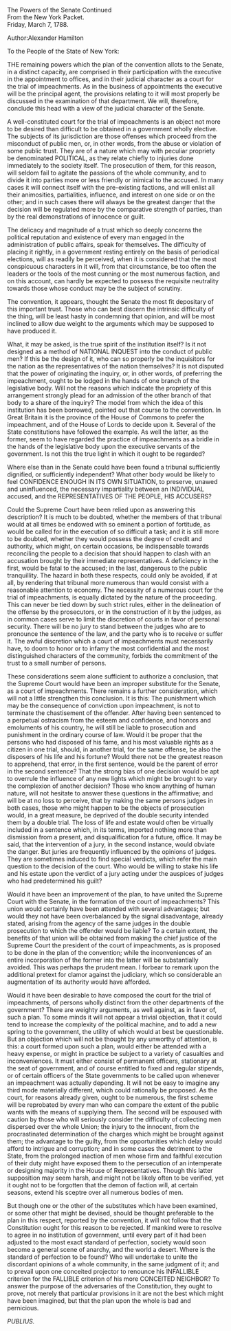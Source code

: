 The Powers of the Senate Continued  
From the New York Packet.  
Friday, March 7, 1788.

Author:Alexander Hamilton

To the People of the State of New York:

THE remaining powers which the plan of the convention allots to the Senate, in a distinct capacity, are comprised in their participation with the executive in the appointment to offices, and in their judicial character as a court for the trial of impeachments. As in the business of appointments the executive will be the principal agent, the provisions relating to it will most properly be discussed in the examination of that department. We will, therefore, conclude this head with a view of the judicial character of the Senate.

A well-constituted court for the trial of impeachments is an object not more to be desired than difficult to be obtained in a government wholly elective. The subjects of its jurisdiction are those offenses which proceed from the misconduct of public men, or, in other words, from the abuse or violation of some public trust. They are of a nature which may with peculiar propriety be denominated POLITICAL, as they relate chiefly to injuries done immediately to the society itself. The prosecution of them, for this reason, will seldom fail to agitate the passions of the whole community, and to divide it into parties more or less friendly or inimical to the accused. In many cases it will connect itself with the pre-existing factions, and will enlist all their animosities, partialities, influence, and interest on one side or on the other; and in such cases there will always be the greatest danger that the decision will be regulated more by the comparative strength of parties, than by the real demonstrations of innocence or guilt.

The delicacy and magnitude of a trust which so deeply concerns the political reputation and existence of every man engaged in the administration of public affairs, speak for themselves. The difficulty of placing it rightly, in a government resting entirely on the basis of periodical elections, will as readily be perceived, when it is considered that the most conspicuous characters in it will, from that circumstance, be too often the leaders or the tools of the most cunning or the most numerous faction, and on this account, can hardly be expected to possess the requisite neutrality towards those whose conduct may be the subject of scrutiny.

The convention, it appears, thought the Senate the most fit depositary of this important trust. Those who can best discern the intrinsic difficulty of the thing, will be least hasty in condemning that opinion, and will be most inclined to allow due weight to the arguments which may be supposed to have produced it.

What, it may be asked, is the true spirit of the institution itself? Is it not designed as a method of NATIONAL INQUEST into the conduct of public men? If this be the design of it, who can so properly be the inquisitors for the nation as the representatives of the nation themselves? It is not disputed that the power of originating the inquiry, or, in other words, of preferring the impeachment, ought to be lodged in the hands of one branch of the legislative body. Will not the reasons which indicate the propriety of this arrangement strongly plead for an admission of the other branch of that body to a share of the inquiry? The model from which the idea of this institution has been borrowed, pointed out that course to the convention. In Great Britain it is the province of the House of Commons to prefer the impeachment, and of the House of Lords to decide upon it. Several of the State constitutions have followed the example. As well the latter, as the former, seem to have regarded the practice of impeachments as a bridle in the hands of the legislative body upon the executive servants of the government. Is not this the true light in which it ought to be regarded?

Where else than in the Senate could have been found a tribunal sufficiently dignified, or sufficiently independent? What other body would be likely to feel CONFIDENCE ENOUGH IN ITS OWN SITUATION, to preserve, unawed and uninfluenced, the necessary impartiality between an INDIVIDUAL accused, and the REPRESENTATIVES OF THE PEOPLE, HIS ACCUSERS?

Could the Supreme Court have been relied upon as answering this description? It is much to be doubted, whether the members of that tribunal would at all times be endowed with so eminent a portion of fortitude, as would be called for in the execution of so difficult a task; and it is still more to be doubted, whether they would possess the degree of credit and authority, which might, on certain occasions, be indispensable towards reconciling the people to a decision that should happen to clash with an accusation brought by their immediate representatives. A deficiency in the first, would be fatal to the accused; in the last, dangerous to the public tranquillity. The hazard in both these respects, could only be avoided, if at all, by rendering that tribunal more numerous than would consist with a reasonable attention to economy. The necessity of a numerous court for the trial of impeachments, is equally dictated by the nature of the proceeding. This can never be tied down by such strict rules, either in the delineation of the offense by the prosecutors, or in the construction of it by the judges, as in common cases serve to limit the discretion of courts in favor of personal security. There will be no jury to stand between the judges who are to pronounce the sentence of the law, and the party who is to receive or suffer it. The awful discretion which a court of impeachments must necessarily have, to doom to honor or to infamy the most confidential and the most distinguished characters of the community, forbids the commitment of the trust to a small number of persons.

These considerations seem alone sufficient to authorize a conclusion, that the Supreme Court would have been an improper substitute for the Senate, as a court of impeachments. There remains a further consideration, which will not a little strengthen this conclusion. It is this: The punishment which may be the consequence of conviction upon impeachment, is not to terminate the chastisement of the offender. After having been sentenced to a perpetual ostracism from the esteem and confidence, and honors and emoluments of his country, he will still be liable to prosecution and punishment in the ordinary course of law. Would it be proper that the persons who had disposed of his fame, and his most valuable rights as a citizen in one trial, should, in another trial, for the same offense, be also the disposers of his life and his fortune? Would there not be the greatest reason to apprehend, that error, in the first sentence, would be the parent of error in the second sentence? That the strong bias of one decision would be apt to overrule the influence of any new lights which might be brought to vary the complexion of another decision? Those who know anything of human nature, will not hesitate to answer these questions in the affirmative; and will be at no loss to perceive, that by making the same persons judges in both cases, those who might happen to be the objects of prosecution would, in a great measure, be deprived of the double security intended them by a double trial. The loss of life and estate would often be virtually included in a sentence which, in its terms, imported nothing more than dismission from a present, and disqualification for a future, office. It may be said, that the intervention of a jury, in the second instance, would obviate the danger. But juries are frequently influenced by the opinions of judges. They are sometimes induced to find special verdicts, which refer the main question to the decision of the court. Who would be willing to stake his life and his estate upon the verdict of a jury acting under the auspices of judges who had predetermined his guilt?

Would it have been an improvement of the plan, to have united the Supreme Court with the Senate, in the formation of the court of impeachments? This union would certainly have been attended with several advantages; but would they not have been overbalanced by the signal disadvantage, already stated, arising from the agency of the same judges in the double prosecution to which the offender would be liable? To a certain extent, the benefits of that union will be obtained from making the chief justice of the Supreme Court the president of the court of impeachments, as is proposed to be done in the plan of the convention; while the inconveniences of an entire incorporation of the former into the latter will be substantially avoided. This was perhaps the prudent mean. I forbear to remark upon the additional pretext for clamor against the judiciary, which so considerable an augmentation of its authority would have afforded.

Would it have been desirable to have composed the court for the trial of impeachments, of persons wholly distinct from the other departments of the government? There are weighty arguments, as well against, as in favor of, such a plan. To some minds it will not appear a trivial objection, that it could tend to increase the complexity of the political machine, and to add a new spring to the government, the utility of which would at best be questionable. But an objection which will not be thought by any unworthy of attention, is this: a court formed upon such a plan, would either be attended with a heavy expense, or might in practice be subject to a variety of casualties and inconveniences. It must either consist of permanent officers, stationary at the seat of government, and of course entitled to fixed and regular stipends, or of certain officers of the State governments to be called upon whenever an impeachment was actually depending. It will not be easy to imagine any third mode materially different, which could rationally be proposed. As the court, for reasons already given, ought to be numerous, the first scheme will be reprobated by every man who can compare the extent of the public wants with the means of supplying them. The second will be espoused with caution by those who will seriously consider the difficulty of collecting men dispersed over the whole Union; the injury to the innocent, from the procrastinated determination of the charges which might be brought against them; the advantage to the guilty, from the opportunities which delay would afford to intrigue and corruption; and in some cases the detriment to the State, from the prolonged inaction of men whose firm and faithful execution of their duty might have exposed them to the persecution of an intemperate or designing majority in the House of Representatives. Though this latter supposition may seem harsh, and might not be likely often to be verified, yet it ought not to be forgotten that the demon of faction will, at certain seasons, extend his sceptre over all numerous bodies of men.

But though one or the other of the substitutes which have been examined, or some other that might be devised, should be thought preferable to the plan in this respect, reported by the convention, it will not follow that the Constitution ought for this reason to be rejected. If mankind were to resolve to agree in no institution of government, until every part of it had been adjusted to the most exact standard of perfection, society would soon become a general scene of anarchy, and the world a desert. Where is the standard of perfection to be found? Who will undertake to unite the discordant opinions of a whole community, in the same judgment of it; and to prevail upon one conceited projector to renounce his INFALLIBLE criterion for the FALLIBLE criterion of his more CONCEITED NEIGHBOR? To answer the purpose of the adversaries of the Constitution, they ought to prove, not merely that particular provisions in it are not the best which might have been imagined, but that the plan upon the whole is bad and pernicious.

_PUBLIUS._

